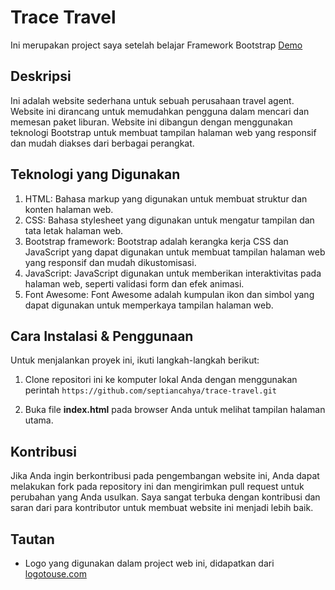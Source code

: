 # Trace Travel

Ini merupakan project saya setelah belajar Framework Bootstrap
[Demo](https://septiancahya.github.io/trace-travel.github.io/)

## Deskripsi

Ini adalah website sederhana untuk sebuah perusahaan travel agent. Website ini dirancang untuk memudahkan pengguna dalam mencari dan memesan paket liburan. Website ini dibangun dengan menggunakan teknologi Bootstrap untuk membuat tampilan halaman web yang responsif dan mudah diakses dari berbagai perangkat.

## Teknologi yang Digunakan

1. HTML: Bahasa markup yang digunakan untuk membuat struktur dan konten halaman web.
2.  CSS: Bahasa stylesheet yang digunakan untuk mengatur tampilan dan tata letak halaman web.
3. Bootstrap framework: Bootstrap adalah kerangka kerja CSS dan JavaScript yang dapat digunakan untuk membuat tampilan halaman web yang responsif dan mudah dikustomisasi.
4. JavaScript: JavaScript digunakan untuk memberikan interaktivitas pada halaman web, seperti validasi form dan efek animasi.
5. Font Awesome: Font Awesome adalah kumpulan ikon dan simbol yang dapat digunakan untuk memperkaya tampilan halaman web.

## Cara Instalasi & Penggunaan

Untuk menjalankan proyek ini, ikuti langkah-langkah berikut:

 1. Clone repositori ini ke komputer lokal Anda dengan menggunakan perintah `https://github.com/septiancahya/trace-travel.git`
 
 2. Buka file **index.html** pada browser Anda untuk melihat tampilan halaman utama.

## Kontribusi

Jika Anda ingin berkontribusi pada pengembangan website ini, Anda dapat melakukan fork pada repository ini dan mengirimkan pull request untuk perubahan yang Anda usulkan. Saya sangat terbuka dengan kontribusi dan saran dari para kontributor untuk membuat website ini menjadi lebih baik.

## Tautan

 - Logo yang digunakan dalam project web ini, didapatkan dari [logotouse.com](https://www.logotouse.com/)

